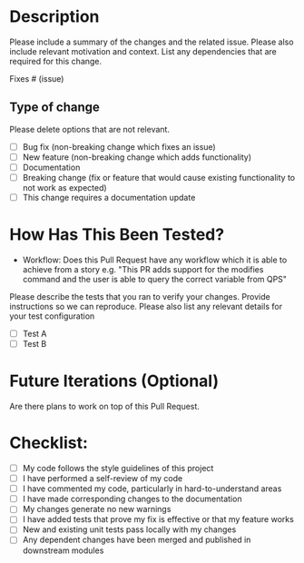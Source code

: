 # Description

Please include a summary of the changes and the related issue. Please also include relevant motivation and context. List any dependencies that are required for this change.

Fixes # (issue)

## Type of change

Please delete options that are not relevant.

- [ ] Bug fix (non-breaking change which fixes an issue)
- [ ] New feature (non-breaking change which adds functionality)
- [ ] Documentation
- [ ] Breaking change (fix or feature that would cause existing functionality to not work as expected)
- [ ] This change requires a documentation update

# How Has This Been Tested?

* Workflow: Does this Pull Request have any workflow which it is able to achieve from a story e.g. "This PR adds support for the modifies command and the user is able to query the correct variable from QPS"

Please describe the tests that you ran to verify your changes. Provide instructions so we can reproduce. Please also list any relevant details for your test configuration

- [ ] Test A
- [ ] Test B

# Future Iterations (Optional)

Are there plans to work on top of this Pull Request. 

# Checklist:

- [ ] My code follows the style guidelines of this project
- [ ] I have performed a self-review of my code
- [ ] I have commented my code, particularly in hard-to-understand areas
- [ ] I have made corresponding changes to the documentation
- [ ] My changes generate no new warnings
- [ ] I have added tests that prove my fix is effective or that my feature works
- [ ] New and existing unit tests pass locally with my changes
- [ ] Any dependent changes have been merged and published in downstream modules